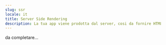 ```yaml
---
slug: ssr
locale: it
title: Server Side Rendering
description: La tua app viene prodotta dal server, cosi da fornire HTML pronto a Google
---
```


da completare...
